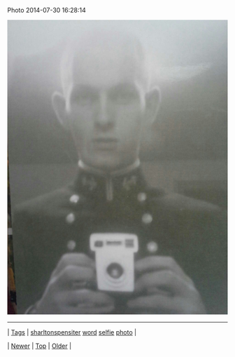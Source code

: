 <!--
title: Photo 2014-07-30 16
date: 2020-06-28T15:27:00.364Z
tags: sharltonspensiter, word, selfie, photo
-->


Photo 2014-07-30 16:28:14

![](93317427781-0.jpg)

<!--BOTTOM-POST-NAVIGATION-->
---

| [Tags](tags.md) | [sharltonspensiter](tag-sharltonspensiter.md) [word](tag-word.md) [selfie](tag-selfie.md) [photo](tag-photo.md) |

| [Newer](93311956797.md) | [Top](index.md) | [Older](93322812659.md) |